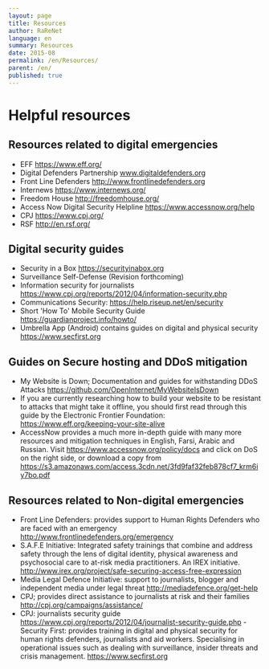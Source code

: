 ```yaml
---
layout: page
title: Resources
author: RaReNet
language: en
summary: Resources
date: 2015-08
permalink: /en/Resources/
parent: /en/
published: true
---
```



# Helpful resources

## Resources related to digital emergencies

- EFF https://www.eff.org/
- Digital Defenders Partnership www.digitaldefenders.org
- Front Line Defenders http://www.frontlinedefenders.org
- Internews https://www.internews.org/
- Freedom House http://freedomhouse.org/
- Access Now Digital Security Helpline https://www.accessnow.org/help
- CPJ https://www.cpj.org/
- RSF http://en.rsf.org/

## Digital security guides

- Security in a Box https://securityinabox.org
- Surveillance Self-Defense (Revision forthcoming)
- Information security for journalists https://www.cpj.org/reports/2012/04/information-security.php
- Communications Security: https://help.riseup.net/en/security
- Short 'How To' Mobile Security Guide https://guardianproject.info/howto/
- Umbrella App (Android) contains guides on digital and physical security https://www.secfirst.org

## Guides on Secure hosting and DDoS mitigation

- My Website is Down; Documentation and guides for withstanding DDoS Attacks https://github.com/OpenInternet/MyWebsiteIsDown
- If you are currently researching how to build your website to be resistant to attacks that might take it offline, you should first read through this guide by the Electronic Frontier Foundation: https://www.eff.org/keeping-your-site-alive
- AccessNow provides a much more in-depth guide with many more resources and mitigation techniques in English, Farsi, Arabic and Russian. Visit https://www.accessnow.org/policy/docs and click on DoS on the right side, or download a copy from https://s3.amazonaws.com/access.3cdn.net/3fd9faf32feb878cf7_krm6iy7bo.pdf

## Resources related to Non-digital emergencies

- Front Line Defenders: provides support to Human Rights Defenders who are faced with an emergency http://www.frontlinedefenders.org/emergency
- S.A.F.E Initiative: Integrated safety trainings that combine and address safety through the lens of digital identity, physical awareness and psychosocial care to at-risk media practitioners. An IREX initiative. http://www.irex.org/project/safe-securing-access-free-expression
-  Media Legal Defence Initiative: support to journalists, blogger and independent media under legal threat http://mediadefence.org/get-help
- CPJ; provides direct assistance to journalists at risk and their families http://cpj.org/campaigns/assistance/
- CPJ: journalists security guide https://www.cpj.org/reports/2012/04/journalist-security-guide.php
-Security First: provides training in digital and physical security for human rights defenders, journalists and aid workers. Specialising in operational issues such as dealing with surveillance, insider threats and crisis management. https://www.secfirst.org  
